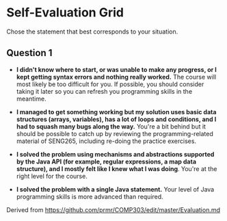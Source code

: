 # Self-Evaluation Grid

Chose the statement that best corresponds to your situation.

## Question 1

* **I didn't know where to start, or was unable to make any progress, or I kept getting syntax errors and nothing really worked.**
The course will most likely be too difficult for you. If possible, you should consider taking it later so you can refresh you programming skills in the meantime.

* **I managed to get something working but my solution uses basic data structures (arrays, variables), has a lot of loops and conditions, and I had to squash many bugs along the way.** You're a bit behind but it should be possible to catch up by reviewing the programming-related material of SENG265, including re-doing the practice exercises.

* **I solved the problem using mechanisms and abstractions supported by the Java API (for example, regular expressions, a map data structure), and I mostly felt like I knew what I was doing**. You're at the right level for the course.

* **I solved the problem with a single Java statement.** Your level of Java programming skills is more advanced than required.


Derived from https://github.com/prmr/COMP303/edit/master/Evaluation.md
